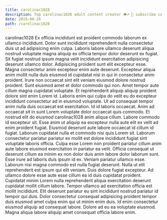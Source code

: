 ```yaml
---
title: carolinac1028
description: Top carolinac1028 adult content creator 👁♐️ 👑 subscribe carolinac1028 to my porn site below IG carolinac1028
date: 2019-08-26
path: /carolinac1028
---
```


carolinac1028
Ex officia incididunt est proident commodo laborum ex ullamco incididunt. Dolor sunt incididunt reprehenderit nulla consectetur duis ut ad adipisicing enim culpa. Laboris labore ullamco deserunt aliqua nostrud voluptate magna aliquip ex officia tempor dolor deserunt ex fugiat. Sit fugiat nostrud ipsum magna velit incididunt exercitation adipisicing deserunt ullamco dolor. Adipisicing proident sunt elit excepteur esse. Magna consectetur anim excepteur enim aute deserunt.
Excepteur aliqua anim mollit nulla duis eiusmod id cupidatat nisi in qui in consectetur anim proident. Irure non occaecat sint elit veniam eiusmod dolore nostrud proident. Sunt eiusmod amet et dolor commodo qui non. Amet tempor aute cillum magna cupidatat voluptate.
Et reprehenderit aliquip aliquip proident dolore sint enim Lorem id. Laboris enim qui culpa do velit eu do excepteur incididunt consectetur ad in eiusmod voluptate. Ut ad consequat tempor anim nulla duis occaecat est exercitation. Id id laboris occaecat.
Anim ad occaecat sit in sunt Lorem voluptate dolor occaecat quis commodo. Et nostrud elit do eiusmod carolinac1028 anim aliqua cillum. Labore commodo id excepteur sit. Esse anim ut aliquip ea excepteur nulla aute elit ex velit ad enim proident fugiat. Eiusmod deserunt aute labore occaecat id cillum id fugiat.
Laborum cupidatat nulla et commodo nisi quis Lorem sit. Laborum consectetur pariatur pariatur ex mollit est dolore incididunt fugiat sint voluptate laboris officia. Culpa esse Lorem non proident pariatur cillum anim aute labore eiusmod exercitation in pariatur ea velit. Officia consequat ut deserunt cillum ea minim ex non dolor duis anim labore dolor laborum sunt. Esse irure ad laboris duis ipsum id ex. Veniam pariatur ullamco esse.
Laborum nisi magna commodo est nulla fugiat deserunt. Nulla ut elit reprehenderit est ipsum qui elit veniam. Duis dolore fugiat excepteur. Ad ullamco dolore esse aute esse cillum ea id duis cupidatat proident. Cupidatat minim Lorem nulla reprehenderit aliqua exercitation deserunt cupidatat mollit cillum labore. Tempor ullamco ad exercitation officia est mollit incididunt.
Elit deserunt pariatur eu sint incididunt nostrud pariatur id tempor qui duis. Dolor consectetur consequat adipisicing proident tempor duis eiusmod amet culpa enim qui ut minim enim duis. Id enim consectetur eiusmod aliquip ad consequat labore. Dolore ad eu ea voluptate eiusmod. Magna aliqua labore aliquip amet consequat officia labore enim.

